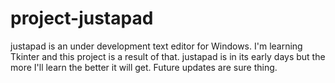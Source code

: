 # project-justapad
justapad is an under development text editor for Windows. I'm learning Tkinter and this project is a result of that. justapad is in its early days but the more I'll learn the better it will get. Future updates are sure thing. 
